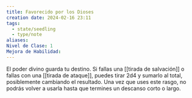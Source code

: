 ```yaml
---
title: Favorecido por los Dioses
creation date: 2024-02-16 23:11
tags:
  - state/seedling
  - type/note
aliases: 
Nivel de Clase: 1
Mejora de Habilidad:
---
```

El poder divino guarda tu destino. Si fallas una [[tirada de salvación]] o fallas con una [[tirada de ataque]], puedes tirar 2d4 y sumarlo al total, posiblemente cambiando el resultado. Una vez que uses este rasgo, no podrás volver a usarla hasta que termines un descanso corto o largo.

